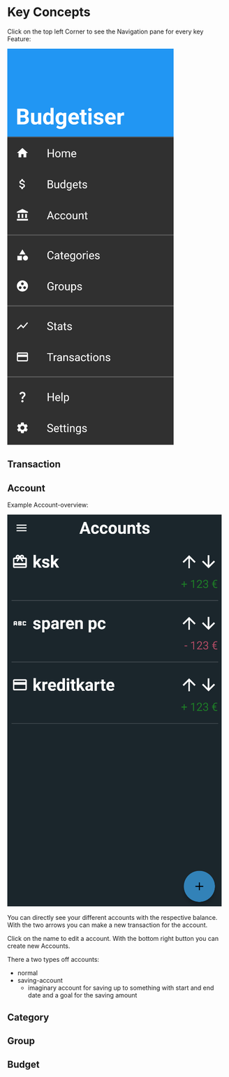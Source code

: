 # Key Concepts

Click on the top left Corner to see the Navigation pane for every key Feature:

![Alt text](images/drawer.png)

## Transaction

## Account

Example Account-overview:

![](images/accounts.png)

You can directly see your different accounts with the respective balance. With the two arrows you can make a new transaction for the account.

Click on the name to edit a account. With the bottom right button you can create new Accounts.

There a two types off accounts:

- normal
- saving-account
  - imaginary account for saving up to something with start and end date and a goal for the saving amount

## Category

## Group

## Budget
